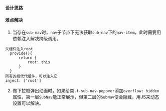 #### 设计思路

#### 难点解决
1. 当存在`sub-nav`时，`nav`子节点下无法获取`sub-nav`下的`nav-item`，此时需要用依赖注入解决跨级调用。
```
父组件注入root
  provide(){
      return {
          root: this
      }
  }
所有的后代代组件，可以注入它
inject: ['root']
```

2. 做下拉框弹出动画时，如果给类`.f-sub-nav-popover`添加`overflow: hidden`属性，第一层`SubNav`能正常展示，但第二层的`SubNav`便会隐藏，用JS来动态设置可以解决。